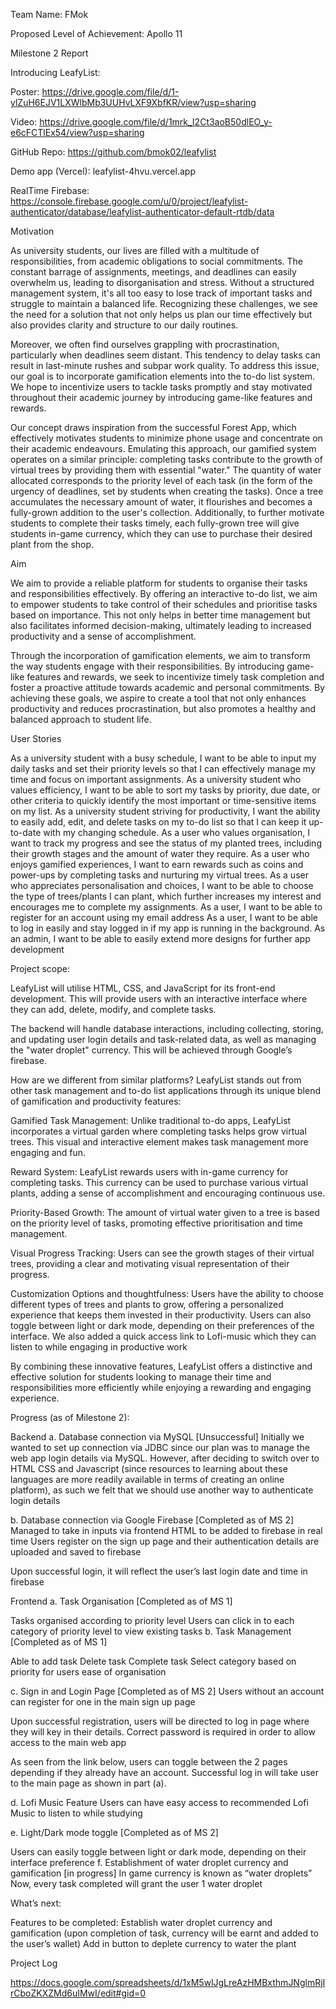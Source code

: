 Team Name: FMok

Proposed Level of Achievement: Apollo 11

Milestone 2 Report

Introducing LeafyList:

Poster: https://drive.google.com/file/d/1-ylZuH6EJV1LXWlbMb3UUHvLXF9XbfKR/view?usp=sharing 

Video: https://drive.google.com/file/d/1mrk_I2Ct3aoB50dlEO_y-e6cFCTlEx54/view?usp=sharing 

GitHub Repo: https://github.com/bmok02/leafylist 

Demo app (Vercel): leafylist-4hvu.vercel.app

RealTime Firebase: https://console.firebase.google.com/u/0/project/leafylist-authenticator/database/leafylist-authenticator-default-rtdb/data 

Motivation 

As university students, our lives are filled with a multitude of responsibilities, from academic obligations to social commitments. The constant barrage of assignments, meetings, and deadlines can easily overwhelm us, leading to disorganisation and stress. Without a structured management system, it's all too easy to lose track of important tasks and struggle to maintain a balanced life. Recognizing these challenges, we see the need for a solution that not only helps us plan our time effectively but also provides clarity and structure to our daily routines.

Moreover, we often find ourselves grappling with procrastination, particularly when deadlines seem distant. This tendency to delay tasks can result in last-minute rushes and subpar work quality. To address this issue, our goal is to incorporate gamification elements into the to-do list system. We hope to incentivize users to tackle tasks promptly and stay motivated throughout their academic journey by introducing game-like features and rewards.

Our concept draws inspiration from the successful Forest App, which effectively motivates students to minimize phone usage and concentrate on their academic endeavours. Emulating this approach, our gamified system operates on a similar principle: completing tasks contribute to the growth of virtual trees by providing them with essential "water." The quantity of water allocated corresponds to the priority level of each task (in the form of the urgency of deadlines, set by students when creating the tasks). Once a tree accumulates the necessary amount of water, it flourishes and becomes a fully-grown addition to the user's collection. Additionally, to further motivate students to complete their tasks timely, each fully-grown tree will give students in-game currency, which they can use to purchase their desired plant from the shop. 

Aim 


We aim to provide a reliable platform for students to organise their tasks and responsibilities effectively. By offering an interactive to-do list, we aim to empower students to take control of their schedules and prioritise tasks based on importance. This not only helps in better time management but also facilitates informed decision-making, ultimately leading to increased productivity and a sense of accomplishment.

Through the incorporation of gamification elements, we aim to transform the way students engage with their responsibilities. By introducing game-like features and rewards, we seek to incentivize timely task completion and foster a proactive attitude towards academic and personal commitments. By achieving these goals, we aspire to create a tool that not only enhances productivity and reduces procrastination, but also promotes a healthy and balanced approach to student life.




User Stories


As a university student with a busy schedule, I want to be able to input my daily tasks and set their priority levels so that I can effectively manage my time and focus on important assignments.
As a university student who values efficiency, I want to be able to sort my tasks by priority, due date, or other criteria to quickly identify the most important or time-sensitive items on my list.
As a university student striving for productivity, I want the ability to easily add, edit, and delete tasks on my to-do list so that I can keep it up-to-date with my changing schedule.
As a user who values organisation, I want to track my progress and see the status of my planted trees, including their growth stages and the amount of water they require.
As a user who enjoys gamified experiences, I want to earn rewards such as coins and power-ups by completing tasks and nurturing my virtual trees.
As a user who appreciates personalisation and choices, I want to be able to choose the type of trees/plants I can plant, which further increases my interest and encourages me to complete my assignments. 
As a user, I want to be able to register for an account using my email address
As a user, I want to be able to log in easily and stay logged in if my app is running in the background.
As an admin, I want to be able to easily extend more designs for further app development 

Project scope:

LeafyList will utilise HTML, CSS, and JavaScript for its front-end development. This will provide users with an interactive interface where they can add, delete, modify, and complete tasks.

The backend will handle database interactions, including collecting, storing, and updating user login details and task-related data, as well as managing the "water droplet" currency. This will be achieved through Google’s firebase. 

How are we different from similar platforms?
LeafyList stands out from other task management and to-do list applications through its unique blend of gamification and productivity features:

Gamified Task Management: Unlike traditional to-do apps, LeafyList incorporates a virtual garden where completing tasks helps grow virtual trees. This visual and interactive element makes task management more engaging and fun.

Reward System: LeafyList rewards users with in-game currency for completing tasks. This currency can be used to purchase various virtual plants, adding a sense of accomplishment and encouraging continuous use.

Priority-Based Growth: The amount of virtual water given to a tree is based on the priority level of tasks, promoting effective prioritisation and time management.

Visual Progress Tracking: Users can see the growth stages of their virtual trees, providing a clear and motivating visual representation of their progress.

Customization Options and thoughtfulness: Users have the ability to choose different types of trees and plants to grow, offering a personalized experience that keeps them invested in their productivity. Users can also toggle between light or dark mode, depending on their preferences of the interface. We also added a quick access link to Lofi-music which they can listen to while engaging in productive work

By combining these innovative features, LeafyList offers a distinctive and effective solution for students looking to manage their time and responsibilities more efficiently while enjoying a rewarding and engaging experience.


Progress (as of Milestone 2): 

Backend
a. Database connection via MySQL [Unsuccessful]
Initially we wanted to set up connection via JDBC since our plan was to manage the web app login details via MySQL. However, after deciding to switch over to HTML CSS and Javascript (since resources to learning about these languages are more readily available in terms of creating an online platform), as such we felt that we should use another way to authenticate login details

b. Database connection via Google Firebase [Completed as of MS 2]
Managed to take in inputs via frontend HTML to be added to firebase in real time
Users register on the sign up page and their authentication details are uploaded and saved to firebase

Upon successful login, it will reflect the user’s last login date and time in firebase


Frontend
a. Task Organisation [Completed as of MS 1]

Tasks organised according to priority level 
Users can click in to each category of priority level to view existing tasks
b. Task Management [Completed as of MS 1]


Able to add task
Delete task
Complete task 
Select category based on priority for users ease of organisation

c. Sign in and Login Page [Completed as of MS 2]
Users without an account can register for one in the main sign up page

Upon successful registration, users will be directed to log in page where they will key in their details. Correct password is required in order to allow access to the main web app

As seen from the link below, users can toggle between the 2 pages depending if they already have an account.
Successful log in will take user to the main page as shown in part (a).

d. Lofi Music Feature
Users can have easy access to recommended Lofi Music to listen to while studying
 
e. Light/Dark mode toggle [Completed as of MS 2]


Users can easily toggle between light or dark mode, depending on their interface preference
f. Establishment of water droplet currency and gamification [in progress]
In game currency is known as “water droplets” 
Now, every task completed will grant the user 1 water droplet 

What’s next:

Features to be completed:
Establish water droplet currency and gamification (upon completion of task, currency will be earnt and added to the user’s wallet)
Add in button to deplete currency to water the plant 

Project Log

https://docs.google.com/spreadsheets/d/1xM5wlJgLreAzHMBxthmJNglmRjIrCboZKXZMd6uIMwI/edit#gid=0 
